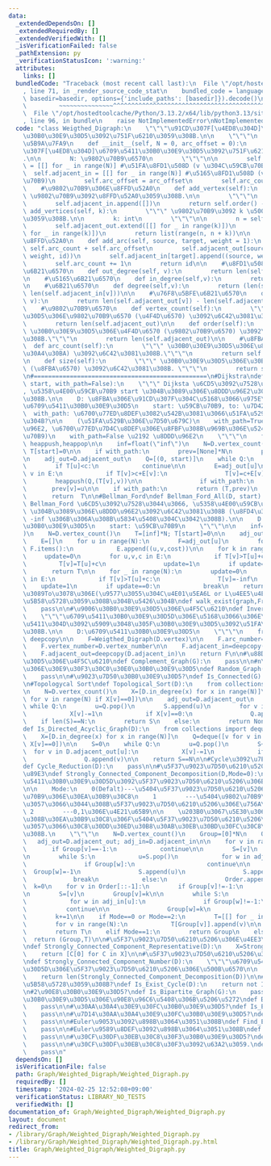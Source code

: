 ```yaml
---
data:
  _extendedDependsOn: []
  _extendedRequiredBy: []
  _extendedVerifiedWith: []
  _isVerificationFailed: false
  _pathExtension: py
  _verificationStatusIcon: ':warning:'
  attributes:
    links: []
  bundledCode: "Traceback (most recent call last):\n  File \"/opt/hostedtoolcache/Python/3.13.2/x64/lib/python3.13/site-packages/onlinejudge_verify/documentation/build.py\"\
    , line 71, in _render_source_code_stat\n    bundled_code = language.bundle(stat.path,\
    \ basedir=basedir, options={'include_paths': [basedir]}).decode()\n          \
    \         ~~~~~~~~~~~~~~~^^^^^^^^^^^^^^^^^^^^^^^^^^^^^^^^^^^^^^^^^^^^^^^^^^^^^^^^^^^^^^^^^^\n\
    \  File \"/opt/hostedtoolcache/Python/3.13.2/x64/lib/python3.13/site-packages/onlinejudge_verify/languages/python.py\"\
    , line 96, in bundle\n    raise NotImplementedError\nNotImplementedError\n"
  code: "class Weigthed_Digraph:\n    \"\"\"\u91CD\u307F[\u4ED8\u304D]\u6709\u5411\
    \u30B0\u30E9\u30D5\u3092\u751F\u6210\u3059\u308B.\n\n    \"\"\"\n    #\u5165\u529B\
    \u5B9A\u7FA9\n    def __init__(self, N = 0, arc_offset = 0):\n        \"\"\" \u91CD\
    \u307F[\u4ED8\u304D]\u6709\u5411\u30B0\u30E9\u30D5\u3092\u751F\u6210\u3059\u308B\
    .\n\n        N: \u9802\u70B9\u6570\n        \"\"\"\n\n        self.adjacent_out\
    \ = [[] for _ in range(N)] #\u51FA\u8FD1\u508D (v \u304C\u59CB\u70B9)\n      \
    \  self.adjacent_in = [[] for _ in range(N)] #\u5165\u8FD1\u508D (v \u304C\u7D42\
    \u70B9)\n        self.arc_offset = arc_offset\n        self.arc_count = 0\n\n\
    \    #\u9802\u70B9\u306E\u8FFD\u52A0\n    def add_vertex(self):\n        \"\"\"\
    \ \u9802\u70B9\u3092\u8FFD\u52A0\u3059\u308B.\n\n        \"\"\"\n        self.adjacent_out.append([])\n\
    \        self.adjacent_in.append([])\n        return self.order() - 1\n\n    def\
    \ add_vertices(self, k):\n        \"\"\" \u9802\u70B9\u3092 k \u500B\u8FFD\u52A0\
    \u3059\u308B.\n\n        k: int\n        \"\"\"\n\n        n = self.order()\n\
    \        self.adjacent_out.extend([[] for _ in range(k)])\n        self.adjacent_in.extend([[]\
    \ for _ in range(k)])\n        return list(range(n, n + k))\n\n    #\u8FBA\u306E\
    \u8FFD\u52A0\n    def add_arc(self, source, target, weight = 1):\n        id =\
    \ self.arc_count + self.arc_offset\n        self.adjacent_out[source].append((target,\
    \ weight, id))\n        self.adjacent_in[target].append((source, weight, id))\n\
    \        self.arc_count += 1\n        return id\n\n    #\u8FD1\u508D\n\n    #\u51FA\
    \u6B21\u6570\n    def out_degree(self, v):\n        return len(self.adjacent_out[v])\n\
    \n    #\u5165\u6B21\u6570\n    def in_degree(self,v):\n        return len(self.adjacent_in[v])\n\
    \n    #\u6B21\u6570\n    def degree(self,v):\n        return (len(self.adjacent_out[v]),\
    \ len(self.adjacent_in[v]))\n\n    #\u76F8\u5BFE\u6B21\u6570\n    def relative_degree(self,\
    \ v):\n        return len(self.adjacent_out[v]) - len(self.adjacent_in[v])\n\n\
    \    #\u9802\u70B9\u6570\n    def vertex_count(self):\n        \"\"\" \u30B0\u30E9\
    \u30D5\u306E\u9802\u70B9\u6570 (\u4F4D\u6570) \u3092\u6C42\u3081\u308B.\"\"\"\n\
    \        return len(self.adjacent_out)\n\n    def order(self):\n        \"\"\"\
    \ \u30B0\u30E9\u30D5\u306E\u4F4D\u6570 (\u9802\u70B9\u6570) \u3092\u6C42\u3081\
    \u308B.\"\"\"\n        return len(self.adjacent_out)\n\n    #\u8FBA\u6570\n  \
    \  def arc_count(self):\n        \"\"\" \u30B0\u30E9\u30D5\u306E\u8FBA\u6570 (\u30B5\
    \u30A4\u30BA) \u3092\u6C42\u3081\u308B.\"\"\"\n        return self.arc_count\n\
    \n    def size(self):\n        \"\"\" \u30B0\u30E9\u30D5\u306E\u30B5\u30A4\u30BA\
    \ (\u8FBA\u6570) \u3092\u6C42\u3081\u308B. \"\"\"\n        return self.arc_count\n\
    \n#================================================\n#Dijkstra\ndef Dijkstra_All(D,\
    \ start, with_path=False):\n    \"\"\" Dijksta \u6CD5\u3092\u7528\u3044\u3066\
    , \u5358\u4E00\u59CB\u70B9 start \u304B\u3089\u306E\u8DDD\u96E2\u3092\u6C42\u3081\
    \u308B.\n\n    D: \u8FBA\u306E\u91CD\u307F\u304C\u5168\u3066\u975E\u8CA0\u306E\
    \u6709\u5411\u30B0\u30E9\u30D5\n    start: \u59CB\u70B9, to: \u7D42\u70B9\n  \
    \  with_path: \u6700\u77ED\u8DEF\u3082\u542B\u3081\u3066\u51FA\u529B\u3059\u308B\
    \u304B?\n\n    (\u51FA\u529B\u306E\u7D50\u679C)\n    with_path=True \u2192 (\u8DDD\
    \u96E2, \u6700\u77ED\u7D4C\u8DEF\u306E\u8FBF\u308B\u969B\u306E\u524D\u306E\u9802\
    \u70B9)\n    with_path=False \u2192 \u8DDD\u96E2\n    \"\"\"\n    from heapq import\
    \ heappush,heappop\n\n    inf=float(\"inf\")\n    N=D.vertex_count()\n    T=[inf]*N;\
    \ T[start]=0\n\n    if with_path:\n        prev=[None]*N\n        prev[start]=start\n\
    \n    adj_out=D.adjacent_out\n    Q=[(0, start)]\n    while Q:\n        c,u=heappop(Q)\n\
    \        if T[u]<c:\n            continue\n\n        E=adj_out[u]\n        for\
    \ v in E:\n            if T[v]>c+E[v]:\n                T[v]=c+E[v]\n        \
    \        heappush(Q,(T[v],v))\n\n                if with_path:\n             \
    \       prev[v]=u\n\n    if with_path:\n        return (T,prev)\n    else:\n \
    \       return  T\n\n#Bellman_Ford\ndef Bellman_Ford_All(D, start):\n    \"\"\"\
    \ Bellman_Ford \u6CD5\u3092\u7528\u3044\u3066, \u5358\u4E00\u59CB\u70B9 start\
    \ \u304B\u3089\u306E\u8DDD\u96E2\u3092\u6C42\u3081\u308B (\u8FD4\u308A\u5024\u304C\
    \ -inf \u306B\u306A\u308B\u5834\u5408\u304C\u3042\u308B).\n\n    D: \u6709\u5411\
    \u30B0\u30E9\u30D5\n    start: \u59CB\u70B9\n    \"\"\"\n\n    inf=float(\"inf\"\
    )\n    N=D.vertex_count()\n    T=[inf]*N; T[start]=0\n\n    adj_out=D.adjacent_out\n\
    \    E=[]\n    for u in range(N):\n        F=adj_out[u]\n        for v,cost in\
    \ F.items():\n            E.append((u,v,cost))\n\n    for k in range(N):\n   \
    \     update=0\n        for u,v,c in E:\n            if T[v]>T[u]+c:\n       \
    \         T[v]=T[u]+c\n                update=1\n        if update==0:\n     \
    \       return T\n\n    for _ in range(N):\n        update=0\n        for u,v,c\
    \ in E:\n            if T[v]>T[u]+c:\n                T[v]=-inf\n            \
    \    update=1\n        if update==0:\n            break\n    return T\n\n#From\u304B\
    \u3089To\u3078\u306E(\u9577\u3055\u304C\u4E01\u5EA6L or L\u4EE5\u4E0B\u306E)Walk\u304C\
    \u5B58\u5728\u3059\u308B\u304B\u5426\u304B\ndef walk_exist(graph,From,To,L,just=False):\n\
    \    pass\n\n#\u9006\u30B0\u30E9\u30D5\u306E\u4F5C\u6210\ndef Inverse_Graph(D):\n\
    \    \"\"\"\u6709\u5411\u30B0\u30E9\u30D5D\u306E\u5168\u3066\u306E\u8FBA\u306E\
    \u5411\u304D\u3092\u5909\u3048\u305F\u30B0\u30E9\u30D5\u3092\u51FA\u529B\u3059\
    \u308B.\n\n    D:\u6709\u5411\u30B0\u30E9\u30D5\n    \"\"\"\n    from copy import\
    \ deepcopy\n\n    F=Weigthed_Digraph(D.vertex)\n\n    F.arc_number=D.arc_number\n\
    \    F.vertex_number=D.vertex_number\n\n    F.adjacent_in=deepcopy(D.adjacent_out)\n\
    \    F.adjacent_out=deepcopy(D.adjacent_in)\n    return F\n\n#\u88DC\u30B0\u30E9\
    \u30D5\u306E\u4F5C\u6210\ndef Complement_Graph(G):\n    pass\n\n#n\u9802\u70B9\
    \u306E\u30E9\u30F3\u30C0\u30E0\u30B0\u30E9\u30D5\ndef Random_Graph(n,p=0.5,seed=None):\n\
    \    pass\n\n#\u9023\u7D50\u30B0\u30E9\u30D5?\ndef Is_Connected(G):\n    pass\n\
    \n#Topologycal Sort\ndef Topological_Sort(D):\n    from collections import deque\n\
    \n    N=D.vertex_count()\n    X=[D.in_degree(x) for x in range(N)]\n    Q=deque([v\
    \ for v in range(N) if X[v]==0])\n\n    adj_out=D.adjacent_out\n    S=[]\n   \
    \ while Q:\n        u=Q.pop()\n        S.append(u)\n        for v in adj_out[u]:\n\
    \            X[v]-=1\n            if X[v]==0:\n                Q.append(v)\n\n\
    \    if len(S)==N:\n        return S\n    else:\n        return None\n\n#DAG?\n\
    def Is_Directed_Acyclic_Graph(D):\n    from collections import deque\n\n    N=D.vertex_count()\n\
    \    X=[D.in_degree(x) for x in range(N)]\n    Q=deque([v for v in range(N) if\
    \ X[v]==0])\n\n    S=0\n    while Q:\n        u=Q.pop()\n        S+=1\n      \
    \  for v in D.adjacent_out[u]:\n            X[v]-=1\n            if X[v]==0:\n\
    \                Q.append(v)\n\n    return S==N\n\n#Cycle\u3092\u7E2E\u7D04\n\
    def Cycle_Reduction(D):\n    pass\n\n#\u5F37\u9023\u7D50\u6210\u5206\u306B\u5206\
    \u89E3\ndef Strongly_Connected_Component_Decomposition(D,Mode=0):\n    \"\"\"\u6709\
    \u5411\u30B0\u30E9\u30D5D\u3092\u5F37\u9023\u7D50\u6210\u5206\u306B\u5206\u89E3\
    \n\n    Mode:\n    0(Defalt)---\u5404\u5F37\u9023\u7D50\u6210\u5206\u306E\u9802\
    \u70B9\u306E\u30EA\u30B9\u30C8\n    1        ---\u5404\u9802\u70B9\u304C\u5C5E\
    \u3057\u3066\u3044\u308B\u5F37\u9023\u7D50\u6210\u5206\u306E\u756A\u53F7\n   \
    \ 2        ---0,1\u306E\u4E21\u65B9\n\n    \u203B0\u3067\u5E30\u3063\u3066\u304F\
    \u308B\u30EA\u30B9\u30C8\u306F\u5404\u5F37\u9023\u7D50\u6210\u5206\u306B\u95A2\
    \u3057\u3066\u30C8\u30DD\u30ED\u30B8\u30AB\u30EB\u30BD\u30FC\u30C8\u3067\u3042\
    \u308B.\n    \"\"\"\n    N=D.vertex_count()\n    Group=[0]*N\n    Order=[]\n \
    \   adj_out=D.adjacent_out; adj_in=D.adjacent_in\n\n    for v in range(N):\n \
    \       if Group[v]==-1:\n            continue\n\n        S=[v]\n        Group[v]=-1\n\
    \n        while S:\n            u=S.pop()\n            for w in adj_out[u]:\n\
    \                if Group[w]:\n                    continue\n\n              \
    \  Group[w]=-1\n                S.append(u)\n                S.append(w)\n   \
    \             break\n            else:\n                Order.append(u)\n\n  \
    \  k=0\n    for v in Order[::-1]:\n        if Group[v]!=-1:\n            continue\n\
    \n        S=[v]\n        Group[v]=k\n\n        while S:\n            u=S.pop()\n\
    \            for w in adj_in[u]:\n                if Group[w]!=-1:\n         \
    \           continue\n\n                Group[w]=k\n                S.append(w)\n\
    \        k+=1\n\n    if Mode==0 or Mode==2:\n        T=[[] for _ in range(k)]\n\
    \        for v in range(N):\n            T[Group[v]].append(v)\n\n    if Mode==0:\n\
    \        return T\n    elif Mode==1:\n        return Group\n    else:\n      \
    \  return (Group,T)\n\n#\u5F37\u9023\u7D50\u6210\u5206\u306E\u4EE3\u8868\u5143\
    \ndef Strongly_Connected_Component_Representative(D):\n    X=Strongly_Connected_Component_Decomposition(D)\n\
    \    return [C[0] for C in X]\n\n#\u5F37\u9023\u7D50\u6210\u5206\u306E\u500B\u6570\
    \ndef Strongly_Connected_Component_Number(D):\n    \"\"\"\u6709\u5411\u30B0\u30E9\
    \u30D5D\u306E\u5F37\u9023\u7D50\u6210\u5206\u306E\u500B\u6570\n\n    \"\"\"\n\
    \    return len(Strongly_Connected_Component_Decomposition(D))\n\n#Cycle\u304C\
    \u5B58\u5728\u3059\u308B?\ndef Is_Exist_Cycle(D):\n    return not Is_Directed_Acyclic_Graph(D)\n\
    \n#2\u90E8\u30B0\u30E9\u30D5?\ndef Is_Bipartite_Graph(G):\n    pass\n\n#2\u90E8\
    \u30B0\u30E9\u30D5\u306E\u90E8\u96C6\u5408\u306B\u5206\u5272\ndef Bipartite_Separate(G):\n\
    \    pass\n\n#\u30AA\u30A4\u30E9\u30FC\u30B0\u30E9\u30D5?\ndef Is_Eulerian_Graph(G):\n\
    \    pass\n\n#\u7D14\u30AA\u30A4\u30E9\u30FC\u30B0\u30E9\u30D5?\ndef Is_Semi_Eulerian_Graph(G):\n\
    \    pass\n\n#Euler\u9053\u3092\u898B\u3064\u3051\u308B\ndef Find_Eulerian_Trail(G):\n\
    \    pass\n\n#Euler\u9589\u8DEF\u3092\u898B\u3064\u3051\u308B\ndef Find_Eulerian_Cycle(G):\n\
    \    pass\n\n#\u30CF\u30DF\u30EB\u30C8\u30F3\u30B0\u30E9\u30D5?\ndef Is_Hamiltonian_Graph(G):\n\
    \    pass\n\n#\u30CF\u30DF\u30EB\u30C8\u30F3\u3092\u63A2\u3059.\ndef Find_Hamiltonian_Graph(G):\n\
    \    pass\n"
  dependsOn: []
  isVerificationFile: false
  path: Graph/Weighted_Digraph/Weighted_Digraph.py
  requiredBy: []
  timestamp: '2024-02-25 12:52:08+09:00'
  verificationStatus: LIBRARY_NO_TESTS
  verifiedWith: []
documentation_of: Graph/Weighted_Digraph/Weighted_Digraph.py
layout: document
redirect_from:
- /library/Graph/Weighted_Digraph/Weighted_Digraph.py
- /library/Graph/Weighted_Digraph/Weighted_Digraph.py.html
title: Graph/Weighted_Digraph/Weighted_Digraph.py
---
```


